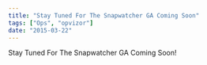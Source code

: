 ```yaml
---
title: "Stay Tuned For The Snapwatcher GA Coming Soon"
tags: ["Ops", "opvizor"]
date: "2015-03-22"
---
```


Stay Tuned For The Snapwatcher GA Coming Soon!
